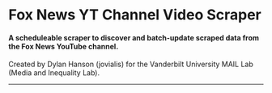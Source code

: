 # Fox News YT Channel Video Scraper
####  A scheduleable scraper to discover and batch-update scraped data from the Fox News YouTube channel.

Created by Dylan Hanson (jovialis) for the Vanderbilt University MAIL Lab (Media and Inequality Lab).

--- 